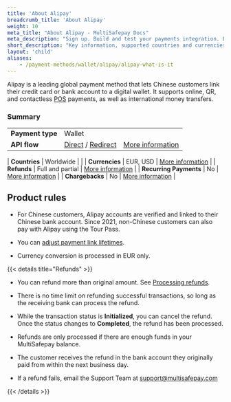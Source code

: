 ```yaml
---
title: 'About Alipay'
breadcrumb_title: 'About Alipay'
weight: 10
meta_title: "About Alipay - MultiSafepay Docs"
meta_description: "Sign up. Build and test your payments integration. Explore our products and services. Use our API Reference, SDKs, and wrappers. Get support."
short_description: "Key information, supported countries and currencies, product rules"
layout: 'child'
aliases:
    - /payment-methods/wallet/alipay/alipay-what-is-it
---
```


Alipay is a leading global payment method that lets Chinese customers link their credit card or bank account to a digital wallet. It supports online, QR, and contactless [POS](/getting-started/glossary/#point-of-sale-pos-terminal) payments, as well as international money transfers.

### Summary

|   |   |   |
|---|---|---|
| **Payment type**   | Wallet  | |
| **API flow**  | [Direct](/api/#alipay-direct) / [Redirect](/api/#alipay-redirect) | [More information](/developer/api/difference-between-direct-and-redirect) |

| **Countries**  | Worldwide  | |
| **Currencies**  | EUR, USD | [More information](/faq/general/supported-currencies/) | 
| **Refunds**  | Full and partial  | [More information](/payments/refunds/) | 
| **Recurring Payments**  | No | [More information](/payments/features/recurring-payments/)  |
| **Chargebacks**  | No | [More information](/faq/chargebacks)  |

## Product rules

- For Chinese customers, Alipay accounts are verified and linked to their Chinese bank account. Since 2021, non-Chinese customers can also pay with Alipay using the Tour Pass.

- You can [adjust payment link lifetimes](/api/#adjust-payment-link-lifetimes).

- Currency conversion is processed in EUR only.

{{< details title="Refunds" >}}

- You can refund more than original amount. See [Processing refunds](/tools/multisafepay-control/processing-refunds/).

- There is no time limit on refunding successful transactions, so long as the receiving bank can process the refund.

- While the transaction status is **Initialized**, you can cancel the refund. Once the status changes to **Completed**, the refund has been processed. 

- Refunds are only processed if there are enough funds in your MultiSafepay balance.

- The customer receives the refund in the bank account they originally paid from within the next business day.

- If a refund fails, email the Support Team at <support@multisafepay.com>

{{< /details >}}
